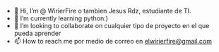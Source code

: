 - 👋 Hi, I’m @ WirierFire o tambien Jesus Rdz, estudiante de TI.
- 🌱 I’m currently learning  python:)
- 💞️ I’m looking to collaborate on cualquier tipo de proyecto en el que pueda aprender
- 📫 How to reach me  por medio de  correo en  elwirierfire@gmail.com

<!---
WirierFire/WirierFire is a ✨ special ✨ repository because its `README.md` (this file) appears on your GitHub profile.
You can click the Preview link to take a look at your changes.
--->
